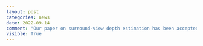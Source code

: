 ```yaml
---
layout: post
categories: news
date: 2022-09-14
comment: "Our paper on surround-view depth estimation has been accepted at NeurIPS 2022."
visible: True
---
```

